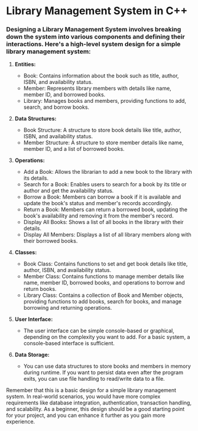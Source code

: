 # Library Management System in C++

### Designing a Library Management System involves breaking down the system into various components and defining their interactions. Here's a high-level system design for a simple library management system:

1. **Entities:**
   - Book: Contains information about the book such as title, author, ISBN, and availability status.
   - Member: Represents library members with details like name, member ID, and borrowed books.
   - Library: Manages books and members, providing functions to add, search, and borrow books.

2. **Data Structures:**
   - Book Structure: A structure to store book details like title, author, ISBN, and availability status.
   - Member Structure: A structure to store member details like name, member ID, and a list of borrowed books.

3. **Operations:**
   - Add a Book: Allows the librarian to add a new book to the library with its details.
   - Search for a Book: Enables users to search for a book by its title or author and get the availability status.
   - Borrow a Book: Members can borrow a book if it is available and update the book's status and member's records accordingly.
   - Return a Book: Members can return a borrowed book, updating the book's availability and removing it from the member's record.
   - Display All Books: Shows a list of all books in the library with their details.
   - Display All Members: Displays a list of all library members along with their borrowed books.

4. **Classes:**
   - Book Class: Contains functions to set and get book details like title, author, ISBN, and availability status.
   - Member Class: Contains functions to manage member details like name, member ID, borrowed books, and operations to borrow and return books.
   - Library Class: Contains a collection of Book and Member objects, providing functions to add books, search for books, and manage borrowing and returning operations.

5. **User Interface:**
   - The user interface can be simple console-based or graphical, depending on the complexity you want to add. For a basic system, a console-based interface is sufficient.

6. **Data Storage:**
   - You can use data structures to store books and members in memory during runtime. If you want to persist data even after the program exits, you can use file handling to read/write data to a file.

Remember that this is a basic design for a simple library management system. In real-world scenarios, you would have more complex requirements like database integration, authentication, transaction handling, and scalability. As a beginner, this design should be a good starting point for your project, and you can enhance it further as you gain more experience.